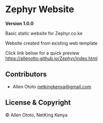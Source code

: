 # Zephyr Website

**Version 1.0.0**

Basic static website for Zephyr.co.ke

Website created from existing web template

Click link below for a quick preview
https://allenotto.github.io/Zephyr/index.html

## Contributors

- Allen Ototo <netkingkenya@gmail.com>

## License & Copyright

© Allen Ototo, NetKing Kenya
